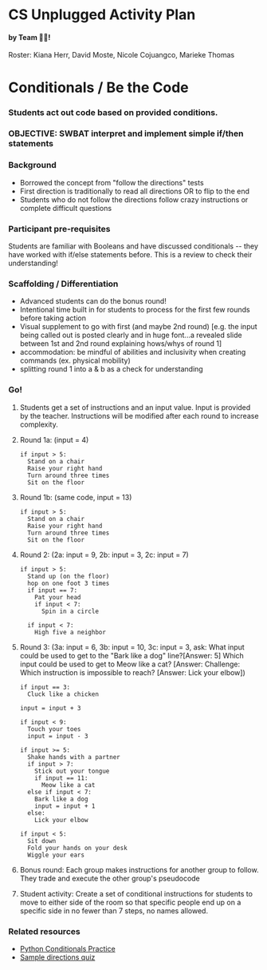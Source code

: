 # CS Unplugged Activity Plan
#### by Team :snake::wrench:!
Roster: Kiana Herr, David Moste, Nicole Cojuangco, Marieke Thomas

# Conditionals / Be the Code
### Students act out code based on provided conditions.
### OBJECTIVE: SWBAT interpret and implement simple if/then statements

### Background
* Borrowed the concept from "follow the directions" tests
* First direction is traditionally to read all directions OR to flip to the end
* Students who do not follow the directions follow crazy instructions or complete difficult questions

### Participant pre-requisites
Students are familiar with Booleans and have discussed conditionals -- they have worked with if/else statements before. This is a review to check their understanding!

### Scaffolding / Differentiation 
* Advanced students can do the bonus round!
* Intentional time built in for students to process for the first few rounds before taking action
* Visual supplement to go with first (and maybe 2nd round) [e.g. the input being called out is posted clearly and in huge font...a revealed slide between 1st and 2nd round explaining hows/whys of round 1]
* accommodation: be mindful of abilities and inclusivity when creating commands (ex. physical mobility)
* splitting round 1 into a & b as a check for understanding

### Go!
1. Students get a set of instructions and an input value. Input is provided by the teacher. Instructions will be modified after each round to increase complexity.
2. Round 1a: (input = 4)
   ```
   if input > 5:
     Stand on a chair
     Raise your right hand
     Turn around three times
     Sit on the floor
   ```

3. Round 1b: (same code, input = 13)
   ```
   if input > 5:
     Stand on a chair
     Raise your right hand
     Turn around three times
     Sit on the floor
   ```
   
4. Round 2: (2a: input = 9, 2b: input = 3, 2c: input = 7)
   ```
   if input > 5:
     Stand up (on the floor)
     hop on one foot 3 times
     if input == 7:
       Pat your head
       if input < 7:
         Spin in a circle
   
     if input < 7:
       High five a neighbor
   ```
6. Round 3: (3a: input = 6, 3b: input = 10, 3c: input = 3, ask: What input could be used to get to the "Bark like a dog" line?[Answer: 5] Which input could be used to get to Meow like a cat? [Answer: Challenge: Which instruction is impossible to reach? [Answer: Lick your elbow])
   ```
   if input == 3:
     Cluck like a chicken
   
   input = input + 3
   
   if input < 9:
     Touch your toes
     input = input - 3
   
   if input >= 5:
     Shake hands with a partner
     if input > 7:
       Stick out your tongue
       if input == 11:
         Meow like a cat
     else if input < 7:
       Bark like a dog
       input = input + 1
     else:
       Lick your elbow
   
   if input < 5:
     Sit down
     Fold your hands on your desk
     Wiggle your ears
   ```
8. Bonus round: Each group makes instructions for another group to follow. They trade and execute the other group's pseudocode
9. Student activity: Create a set of conditional instructions for students to move to either side of the room so that specific people end up on a specific side in no fewer than 7 steps, no names allowed.
 
### Related resources
* [Python Conditionals Practice](http://introtopython.org/if_statements.html)
* [Sample directions quiz](http://www.sanchezclass.com/docs/Directions%20Test.pdf)
